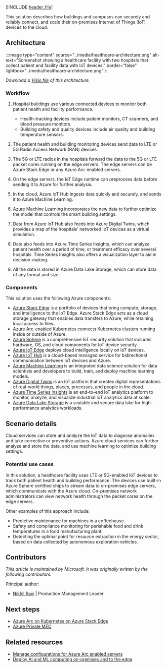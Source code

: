 [!INCLUDE [header_file](../../../includes/sol-idea-header.md)]

This solution describes how buildings and campuses can securely and reliably connect, and scale their on-premises Internet of Things (IoT) devices to the cloud.

## Architecture

:::image type="content" source="../media/healthcare-architecture.png" alt-text="Screenshot showing a healthcare facility with two hospitals that collect patient and facility data with IoT devices." border="false" lightbox="../media/healthcare-architecture.png":::

*Download a [Visio file](https://arch-center.azureedge.net/healthcare-architecture.vsdx) of this architecture.*

### Workflow

1. Hospital buildings use various connected devices to monitor both patient health and facility performance.

   - Health-tracking devices include patient monitors, CT scanners, and blood pressure monitors.
   - Building safety and quality devices include air quality and building temperature sensors.

1. The patient health and building monitoring devices send data to LTE or 5G Radio Access Network (RAN) devices.

1. The 5G or LTE radios in the hospitals forward the data to the 5G or LTE packet cores running on the edge servers. The edge servers can be Azure Stack Edge or any Azure Arc-enabled servers.

1. On the edge servers, the IoT Edge runtime can preprocess data before sending it to Azure for further analysis.

1. In the cloud, Azure IoT Hub ingests data quickly and securely, and sends it to Azure Machine Learning.

1. Azure Machine Learning incorporates the new data to further optimize the model that controls the smart building settings.

1. Data from Azure IoT Hub also feeds into Azure Digital Twins, which provides a map of the hospitals' networked IoT devices as a virtual simulation.

1. Data also feeds into Azure Time Series Insights, which can analyze patient health over a period of time, or treatment efficacy over several hospitals. Time Series Insights also offers a visualization layer to aid in decision-making.

1. All the data is stored in Azure Data Lake Storage, which can store data of any format and size.

### Components

This solution uses the following Azure components:

- [Azure Stack Edge](https://azure.microsoft.com/products/azure-stack/edge) is a portfolio of devices that bring compute, storage, and intelligence to the IoT Edge. Azure Stack Edge acts as a cloud storage gateway that enables data transfers to Azure, while retaining local access to files.
- [Azure Arc-enabled Kubernetes](/azure/azure-arc/kubernetes) connects Kubernetes clusters running inside or outside of Azure.
- [Azure Sphere](https://azure.microsoft.com/services/azure-sphere) is a comprehensive IoT security solution that includes hardware, OS, and cloud components for IoT device security.
- [Azure IoT Edge](https://azure.microsoft.com/services/iot-edge) deploys cloud intelligence locally on IoT devices.
- [Azure IoT Hub](https://azure.microsoft.com/en-us/services/iot-hub) is a cloud-based managed service for bidirectional communication between IoT devices and Azure.
- [Azure Machine Learning](https://azure.microsoft.com/services/machine-learning) is an integrated data science solution for data scientists and developers to build, train, and deploy machine learning models.
- [Azure Digital Twins](https://azure.microsoft.com/services/digital-twins) is an IoT platform that creates digital representations of real-world things, places, processes, and people in the cloud.
- [Azure Time Series Insights](https://azure.microsoft.com/services/time-series-insights) is an end-to-end IoT analytics platform to monitor, analyze, and visualize industrial IoT analytics data at scale.
- [Azure Data Lake Storage](https://azure.microsoft.com/services/storage/data-lake-storage) is a scalable and secure data lake for high-performance analytics workloads.

## Scenario details

Cloud services can store and analyze the IoT data to diagnose anomalies and take corrective or preventive actions. Azure cloud services can further analyze and store the data, and use machine learning to optimize building settings.

### Potential use cases

In this solution, a healthcare facility uses LTE or 5G-enabled IoT devices to track both patient health and building performance. The devices use built-in Azure Sphere certified chips to stream data to on-premises edge servers, which communicate with the Azure cloud. On-premises network administrators can view network health through the packet cores on the edge servers.

Other examples of this approach include:

- Predictive maintenance for machines in a coffeehouse.
- Safety and compliance monitoring for perishable food and drink temperatures in a food manufacturing plant.
- Detecting the optimal point for resource extraction in the energy sector, based on data collected by autonomous exploration vehicles.

## Contributors

*This article is maintained by Microsoft. It was originally written by the following contributors.*

Principal author:

 * [Nikhil Ravi](https://www.linkedin.com/in/nikhilravi) | Production Management Leader

## Next steps

- [Azure Arc on Kubernetes on Azure Stack Edge](/azure/databox-online/azure-stack-edge-gpu-deploy-arc-kubernetes-cluster)
- [Azure Private MEC](https://azure.microsoft.com/solutions/private-multi-access-edge-compute-mec)

## Related resources

- [Manage configurations for Azure Arc enabled servers](../../hybrid/azure-arc-hybrid-config.yml)
- [Deploy AI and ML computing on-premises and to the edge](../../hybrid/deploy-ai-ml-azure-stack-edge.yml)
